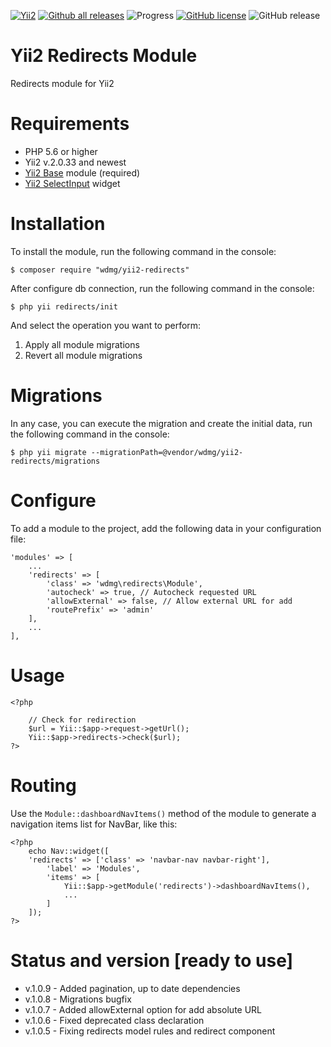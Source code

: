 [![Yii2](https://img.shields.io/badge/required-Yii2_v2.0.33-blue.svg)](https://packagist.org/packages/yiisoft/yii2)
[![Github all releases](https://img.shields.io/github/downloads/wdmg/yii2-redirects/total.svg)](https://GitHub.com/wdmg/yii2-redirects/releases/)
![Progress](https://img.shields.io/badge/progress-ready_to_use-green.svg)
[![GitHub license](https://img.shields.io/github/license/wdmg/yii2-redirects.svg)](https://github.com/wdmg/yii2-redirects/blob/master/LICENSE)
![GitHub release](https://img.shields.io/github/release/wdmg/yii2-redirects/all.svg)

# Yii2 Redirects Module
Redirects module for Yii2

# Requirements
* PHP 5.6 or higher
* Yii2 v.2.0.33 and newest
* [Yii2 Base](https://github.com/wdmg/yii2-base) module (required)
* [Yii2 SelectInput](https://github.com/wdmg/yii2-selectinput) widget

# Installation
To install the module, run the following command in the console:

`$ composer require "wdmg/yii2-redirects"`

After configure db connection, run the following command in the console:

`$ php yii redirects/init`

And select the operation you want to perform:
  1) Apply all module migrations
  2) Revert all module migrations

# Migrations
In any case, you can execute the migration and create the initial data, run the following command in the console:

`$ php yii migrate --migrationPath=@vendor/wdmg/yii2-redirects/migrations`

# Configure
To add a module to the project, add the following data in your configuration file:

    'modules' => [
        ...
        'redirects' => [
            'class' => 'wdmg\redirects\Module',
            'autocheck' => true, // Autocheck requested URL
            'allowExternal' => false, // Allow external URL for add
            'routePrefix' => 'admin'
        ],
        ...
    ],

# Usage

    <?php
        
        // Check for redirection
        $url = Yii::$app->request->getUrl();
        Yii::$app->redirects->check($url);
    ?>
    

# Routing
Use the `Module::dashboardNavItems()` method of the module to generate a navigation items list for NavBar, like this:

    <?php
        echo Nav::widget([
        'redirects' => ['class' => 'navbar-nav navbar-right'],
            'label' => 'Modules',
            'items' => [
                Yii::$app->getModule('redirects')->dashboardNavItems(),
                ...
            ]
        ]);
    ?>

# Status and version [ready to use]
* v.1.0.9 - Added pagination, up to date dependencies
* v.1.0.8 - Migrations bugfix
* v.1.0.7 - Added allowExternal option for add absolute URL
* v.1.0.6 - Fixed deprecated class declaration
* v.1.0.5 - Fixing redirects model rules and redirect component